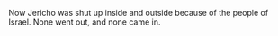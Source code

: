 Now Jericho was shut up inside and outside because of the people of Israel. None went out, and none came in.
